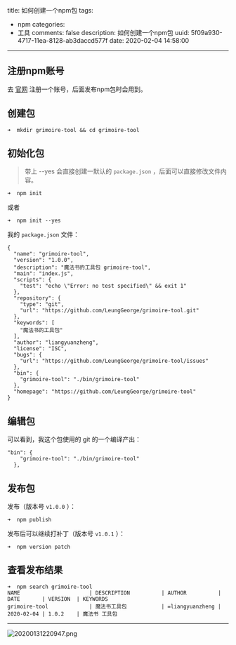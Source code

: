 title: 如何创建一个npm包
tags:
  - npm
categories:
  - 工具
comments: false
description: 如何创建一个npm包
uuid: 5f09a930-4717-11ea-8128-ab3daccd577f
date: 2020-02-04 14:58:00
---
<!--more-->
<!-- 1. 发布前：删除草稿的 uuid -->
<!-- 2. 发布后：补充tag，category -->




## 注册npm账号

去 [官网](https://www.npmjs.com/) 注册一个账号，后面发布npm包时会用到。

## 创建包

```
➜  mkdir grimoire-tool && cd grimoire-tool
```

## 初始化包

> 带上 --yes 会直接创建一默认的 `package.json` ，后面可以直接修改文件内容。

```
➜  npm init
```

或者 

```
➜  npm init --yes
```

我的 `package.json` 文件：

```
{
  "name": "grimoire-tool",
  "version": "1.0.0",
  "description": "魔法书的工具包 grimoire-tool",
  "main": "index.js",
  "scripts": {
    "test": "echo \"Error: no test specified\" && exit 1"
  },
  "repository": {
    "type": "git",
    "url": "https://github.com/LeungGeorge/grimoire-tool.git"
  },
  "keywords": [
    "魔法书的工具包"
  ],
  "author": "liangyuanzheng",
  "license": "ISC",
  "bugs": {
    "url": "https://github.com/LeungGeorge/grimoire-tool/issues"
  },
  "bin": {
    "grimoire-tool": "./bin/grimoire-tool"
  },
  "homepage": "https://github.com/LeungGeorge/grimoire-tool"
}
```

   

## 编辑包

可以看到，我这个包使用的 git 的一个编译产出：

```
"bin": {
    "grimoire-tool": "./bin/grimoire-tool"
  },
```

## 发布包

发布（版本号 `v1.0.0` ）：

```
➜  npm publish
```

发布后可以继续打补丁（版本号 `v1.0.1` ）：

```
➜  npm version patch
```

## 查看发布结果

```
➜  npm search grimoire-tool
NAME                      | DESCRIPTION          | AUTHOR          | DATE       | VERSION  | KEYWORDS
grimoire-tool             | 魔法书工具包           | =liangyuanzheng | 2020-02-04 | 1.0.2    | 魔法书 工具包
```

---

![20200131220947.png](/images/20200131220947.png)

<link rel="stylesheet" href="http://yandex.st/highlightjs/6.1/styles/default.min.css">
<script src="http://yandex.st/highlightjs/6.1/highlight.min.js"></script>
<script>
hljs.tabReplace = ' '; 
hljs.initHighlightingOnLoad(); 
</script>

<!-- > 来源：[https://leunggeorge.github.io/](https://leunggeorge.github.io/)   -->
